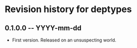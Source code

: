 # Revision history for deptypes

## 0.1.0.0 -- YYYY-mm-dd

* First version. Released on an unsuspecting world.
